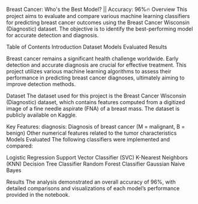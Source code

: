 Breast Cancer: Who's the Best Model? || Accuracy: 96%🔥
Overview
This project aims to evaluate and compare various machine learning classifiers for predicting breast cancer outcomes using the Breast Cancer Wisconsin (Diagnostic) dataset. The objective is to identify the best-performing model for accurate detection and diagnosis.

Table of Contents
Introduction
Dataset
Models Evaluated
Results

Breast cancer remains a significant health challenge worldwide. Early detection and accurate diagnosis are crucial for effective treatment. This project utilizes various machine learning algorithms to assess their performance in predicting breast cancer diagnoses, ultimately aiming to improve detection methods.

Dataset
The dataset used for this project is the Breast Cancer Wisconsin (Diagnostic) dataset, which contains features computed from a digitized image of a fine needle aspirate (FNA) of a breast mass. The dataset is publicly available on Kaggle.

Key Features:
diagnosis: Diagnosis of breast cancer (M = malignant, B = benign)
Other numerical features related to the tumor characteristics
Models Evaluated
The following classifiers were implemented and compared:

Logistic Regression
Support Vector Classifier (SVC)
K-Nearest Neighbors (KNN)
Decision Tree Classifier
Random Forest Classifier
Gaussian Naive Bayes

Results
The analysis demonstrated an overall accuracy of 96%, with detailed comparisons and visualizations of each model’s performance provided in the notebook.
